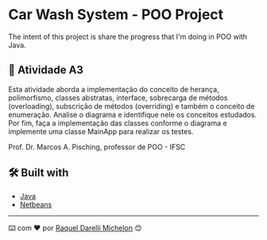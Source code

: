 # Car Wash System - POO Project

The intent of this project is share the progress that I'm doing in POO with Java.

## 🚀 Atividade A3

Esta atividade aborda a implementação do conceito de herança, polimorfismo, classes abstratas, interface, sobrecarga de métodos (overloading), subscrição de métodos (overriding) e também o conceito de enumeração. 
Analise o diagrama e identifique nele os conceitos estudados. Por fim, faça a implementação das classes conforme o diagrama e implemente uma classe MainApp para realizar os testes.

Prof. Dr. Marcos A. Pisching, professor de POO - IFSC


## 🛠️ Built with

* [Java](https://docs.oracle.com/javase/8/docs/)
* [Netbeans](https://netbeans.apache.org/)


---
⌨️ com ❤️ por [Raquel Darelli Michelon](https://github.com/RaquelMichelon) 😊